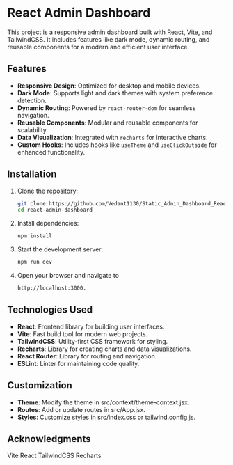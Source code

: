 # React Admin Dashboard

This project is a responsive admin dashboard built with React, Vite, and TailwindCSS. It includes features like dark mode, dynamic routing, and reusable components for a modern and efficient user interface.

## Features

- **Responsive Design**: Optimized for desktop and mobile devices.
- **Dark Mode**: Supports light and dark themes with system preference detection.
- **Dynamic Routing**: Powered by `react-router-dom` for seamless navigation.
- **Reusable Components**: Modular and reusable components for scalability.
- **Data Visualization**: Integrated with `recharts` for interactive charts.
- **Custom Hooks**: Includes hooks like `useTheme` and `useClickOutside` for enhanced functionality.

## Installation

1. Clone the repository:

    ```sh
    git clone https://github.com/Vedant1130/Static_Admin_Dashboard_React.git
    cd react-admin-dashboard

    ```

2. Install dependencies:
   ```sh
   npm install
    ```

3. Start the development server:
   ```sh
   npm run dev
   ```
   
4. Open your browser and navigate to
   ```sh
   http://localhost:3000.
   ```
   
## Technologies Used
   - **React**: Frontend library for building user interfaces.
   - **Vite**: Fast build tool for modern web projects.
   - **TailwindCSS**: Utility-first CSS framework for styling.
   - **Recharts**: Library for creating charts and data visualizations.
   - **React Router**: Library for routing and navigation.
   - **ESLint**: Linter for maintaining code quality.   

## Customization
   - **Theme**: Modify the theme in src/context/theme-context.jsx.
   - **Routes**: Add or update routes in src/App.jsx.
   - **Styles**: Customize styles in src/index.css or tailwind.config.js.

## Acknowledgments
   Vite
   React
   TailwindCSS
   Recharts    
